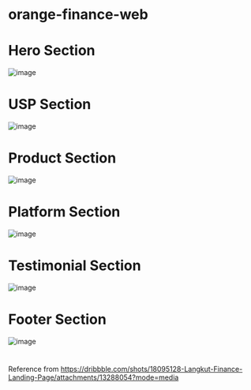 ﻿# orange-finance-web
# Hero Section
![image](https://user-images.githubusercontent.com/75254026/202064475-54e342f9-17d8-45f1-b636-207ee4dfd55a.png)
# USP Section
![image](https://user-images.githubusercontent.com/75254026/202064541-74f30c19-f00b-4cb9-a90f-c28f3710c5bc.png)
# Product Section
![image](https://user-images.githubusercontent.com/75254026/202064604-d1760a92-d194-40c0-a228-f18f390f3a99.png)
# Platform Section
![image](https://user-images.githubusercontent.com/75254026/202064659-134088bd-62b9-4234-9686-cc9bb493be2b.png)
# Testimonial Section
![image](https://user-images.githubusercontent.com/75254026/202064806-372e53ea-e7fd-4203-a834-466e66363c9c.png)
# Footer Section
![image](https://user-images.githubusercontent.com/75254026/202064862-e00d6dee-053d-48bf-b192-9f088edffc20.png)
#
Reference from https://dribbble.com/shots/18095128-Langkut-Finance-Landing-Page/attachments/13288054?mode=media
